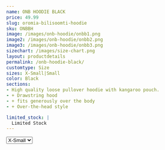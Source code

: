```yaml
---
name: ONB HOODIE BLACK
price: 49.99
slug: oromia-bilisoomti-hoodie
sku: ONBBH
image: /images/onb-hoodie/onbb1.png
image2: /images/onb-hoodie/onbb2.png
image3: /images/onb-hoodie/onbb3.png
sizechart: /images/size-chart.png
layout: productdetails
permalink: /onb-hoodie-black/
customtype: Size
sizes: X-Small|Small
color: Black
sections: 
- High quality loose pullover hoodie with kangaroo pouch.
- + Drawstring hood
- + fits generously over the body
- + Over-the-head style

limited_stock: |
  Limited Stock
---
```



<select id="my-size">
	  <option>X-Small</option>
	  <option>Small</option>
	  <option disabled>Medium</option>
	  <option disabled>Large</option>
	  <option disabled>X-Large</option>
</select>

<!-- Lorem ipsum dolor sit amet, consectetur adipiscing elit. Duis ullamcorper ante non vehicula eleifend.
Phasellus ut feugiat tellus, vitae malesuada mi. Sed placerat ultrices enim, id fermentum ante tincidunt nec.
Nulla ut mi bibendum, sodales ex ut, tempor odio. Mauris finibus elit eget ornare efficitur. Fusce a mauris vitae lorem. -->
